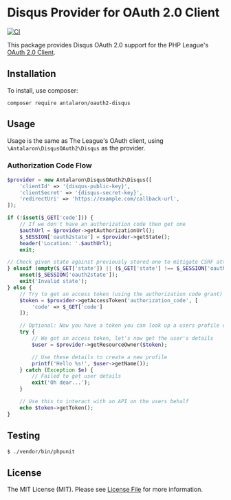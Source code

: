 # Disqus Provider for OAuth 2.0 Client

[![CI](https://github.com/antalaron/oauth2-disqus/actions/workflows/ci.yaml/badge.svg)](https://github.com/antalaron/oauth2-disqus/actions/workflows/ci.yaml)

This package provides Disqus OAuth 2.0 support for the PHP League's [OAuth 2.0 Client](https://github.com/thephpleague/oauth2-client).

## Installation

To install, use composer:

```
composer require antalaron/oauth2-disqus
```

## Usage

Usage is the same as The League's OAuth client, using `\Antalaron\DisqusOAuth2\Disqus` as the provider.

### Authorization Code Flow

```php
$provider = new Antalaron\DisqusOAuth2\Disqus([
    'clientId' => '{disqus-public-key}',
    'clientSecret' => '{disqus-secret-key}',
    'redirectUri' => 'https://example.com/callback-url',
]);

if (!isset($_GET['code'])) {
    // If we don't have an authorization code then get one
    $authUrl = $provider->getAuthorizationUrl();
    $_SESSION['oauth2state'] = $provider->getState();
    header('Location: '.$authUrl);
    exit;

// Check given state against previously stored one to mitigate CSRF attack
} elseif (empty($_GET['state']) || ($_GET['state'] !== $_SESSION['oauth2state'])) {
    unset($_SESSION['oauth2state']);
    exit('Invalid state');
} else {
    // Try to get an access token (using the authorization code grant)
    $token = $provider->getAccessToken('authorization_code', [
        'code' => $_GET['code']
    ]);

    // Optional: Now you have a token you can look up a users profile data
    try {
        // We got an access token, let's now get the user's details
        $user = $provider->getResourceOwner($token);

        // Use these details to create a new profile
        printf('Hello %s!', $user->getName());
    } catch (Exception $e) {
        // Failed to get user details
        exit('Oh dear...');
    }

    // Use this to interact with an API on the users behalf
    echo $token->getToken();
}
```

## Testing

``` bash
$ ./vendor/bin/phpunit
```

## License

The MIT License (MIT). Please see [License File](https://github.com/thephpleague/oauth2-disqus/blob/master/LICENSE) for more information.
